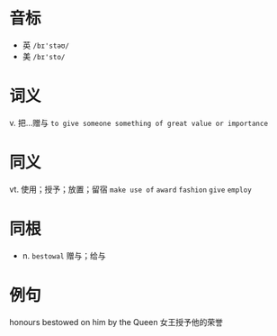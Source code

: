 # 音标

- 英 `/bɪ'stəʊ/`
- 美 `/bɪ'sto/`

# 词义

v. 把…赠与
`to give someone something of great value or importance`

# 同义

vt. 使用；授予；放置；留宿
`make use of` `award` `fashion` `give` `employ`

# 同根

- n. `bestowal` 赠与；给与

# 例句

honours bestowed on him by the Queen
女王授予他的荣誉



